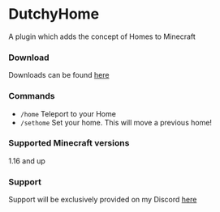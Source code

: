 # DutchyHome
A plugin which adds the concept of Homes to Minecraft

### Download
Downloads can be found [here](https://github.com/TheDutchMC/DutchyHome/releases)

### Commands
- `/home` Teleport to your Home
- `/sethome` Set your home. This will move a previous home!

### Supported Minecraft versions
1.16 and up

### Support
Support will be exclusively provided on my Discord [here](https://discord.gg/xE3FcGj)